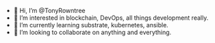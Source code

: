 - 👋 Hi, I’m @TonyRowntree
- 👀 I’m interested in blockchain, DevOps, all things development really.
- 🌱 I’m currently learning substrate, kubernetes, ansible.
- 💞️ I’m looking to collaborate on anything and everything.

<!---
TonyRowntree/TonyRowntree is a ✨ special ✨ repository because its `README.md` (this file) appears on your GitHub profile.
You can click the Preview link to take a look at your changes.
--->
